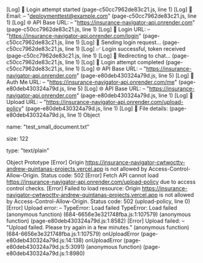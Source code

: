 [Log] 🔐 Login attempt started (page-c50cc7962de83c21.js, line 1)
[Log] 📧 Email: – "deploymenttest@example.com" (page-c50cc7962de83c21.js, line 1)
[Log] 🌐 API Base URL: – "https://insurance-navigator-api.onrender.com" (page-c50cc7962de83c21.js, line 1)
[Log] 🔗 Login URL: – "https://insurance-navigator-api.onrender.com/login" (page-c50cc7962de83c21.js, line 1)
[Log] 🚀 Sending login request... (page-c50cc7962de83c21.js, line 1)
[Log] ✅ Login successful, token received (page-c50cc7962de83c21.js, line 1)
[Log] 🚀 Redirecting to chat... (page-c50cc7962de83c21.js, line 1)
[Log] 🏁 Login attempt completed (page-c50cc7962de83c21.js, line 1)
[Log] 🌐 API Base URL: – "https://insurance-navigator-api.onrender.com" (page-e80deb430324a79d.js, line 5)
[Log] 🔗 Auth Me URL: – "https://insurance-navigator-api.onrender.com/me" (page-e80deb430324a79d.js, line 5)
[Log] 🌐 API Base URL: – "https://insurance-navigator-api.onrender.com" (page-e80deb430324a79d.js, line 1)
[Log] 🔗 Upload URL: – "https://insurance-navigator-api.onrender.com/upload-policy" (page-e80deb430324a79d.js, line 1)
[Log] 📄 File details: (page-e80deb430324a79d.js, line 1)
Object

name: "test_small_document.txt"

size: 122

type: "text/plain"

Object Prototype
[Error] Origin https://insurance-navigator-cwtwocttv-andrew-quintanas-projects.vercel.app is not allowed by Access-Control-Allow-Origin. Status code: 502
[Error] Fetch API cannot load https://insurance-navigator-api.onrender.com/upload-policy due to access control checks.
[Error] Failed to load resource: Origin https://insurance-navigator-cwtwocttv-andrew-quintanas-projects.vercel.app is not allowed by Access-Control-Allow-Origin. Status code: 502 (upload-policy, line 0)
[Error] Upload error: – TypeError: Load failed
TypeError: Load failed
	(anonymous function) (684-6656e3e321748fba.js:1:107579)
	(anonymous function) (page-e80deb430324a79d.js:1:8582)
[Error] Upload failed: – "Upload failed. Please try again in a few minutes."
	(anonymous function) (684-6656e3e321748fba.js:1:107579)
	onUploadError (page-e80deb430324a79d.js:14:138)
	onUploadError (page-e80deb430324a79d.js:5:3091)
	(anonymous function) (page-e80deb430324a79d.js:1:8980)